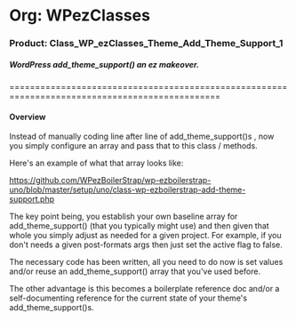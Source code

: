 # Org: WPezClasses
### Product: Class_WP_ezClasses_Theme_Add_Theme_Support_1

##### WordPress add_theme_support() an ez makeover.  

===============================================================================================

#### Overview

Instead of manually coding line after line of add_theme_support()s , now you simply configure an array and pass that to this class / methods. 

Here's an example of what that array looks like: 

https://github.com/WPezBoilerStrap/wp-ezboilerstrap-uno/blob/master/setup/uno/class-wp-ezboilerstrap-add-theme-support.php

The key point being, you establish your own baseline array for add_theme_support() (that you typically might use) and then given that whole you simply adjust as needed for a given project. 
For example, if you don't needs a given post-formats args then just set the active flag to false. 

The necessary code has been written, all you need to do now is set values and/or reuse an add_theme_support() array that you've used before. 

The other advantage is this becomes a boilerplate reference doc and/or a self-documenting reference for the current state of your theme's add_theme_support()s.